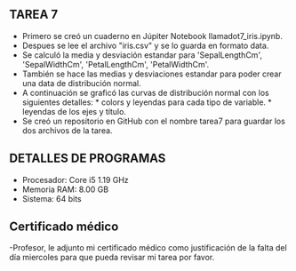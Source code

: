 ## TAREA 7

- Primero se creó un cuaderno en Júpiter Notebook llamadot7_iris.ipynb.
- Despues se lee el archivo "iris.csv" y se lo guarda en formato data.  
- Se calculó la media y desviación estandar para 'SepalLengthCm', 'SepalWidthCm', 'PetalLengthCm', 'PetalWidthCm'.
- También se hace las medias y desviaciones estandar para poder crear una data de distribución normal.
- A continuación se graficó las curvas de distribución normal con los siguientes detalles:
        * colors y leyendas para cada tipo de variable.
        * leyendas de los ejes y título.
- Se creó un repositorio en GitHub con el nombre tarea7 para guardar los dos archivos de la tarea. 

 
## DETALLES DE PROGRAMAS 
- Procesador: Core i5 1.19 GHz
- Memoria RAM: 8.00 GB
- Sistema: 64 bits


## Certificado médico 
-Profesor, le adjunto mi certificado médico como justificación de la falta del día miercoles para que pueda revisar mi tarea por favor.  
